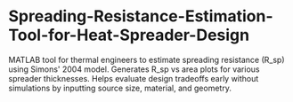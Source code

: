 # Spreading-Resistance-Estimation-Tool-for-Heat-Spreader-Design
MATLAB tool for thermal engineers to estimate spreading resistance (R_sp) using Simons' 2004 model. Generates R_sp vs area plots for various spreader thicknesses. Helps evaluate design tradeoffs early without simulations by inputting source size, material, and geometry.
